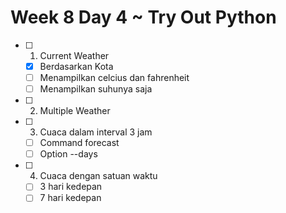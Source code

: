 # Week 8 Day 4 ~ Try Out Python
- [ ] 1. Current Weather
    - [x] Berdasarkan Kota
    - [ ] Menampilkan celcius dan fahrenheit
    - [ ] Menampilkan suhunya saja
- [ ] 2. Multiple Weather
- [ ] 3. Cuaca dalam interval 3 jam
    - [ ] Command forecast
    - [ ] Option --days
- [ ] 4. Cuaca dengan satuan waktu
    - [ ] 3 hari kedepan
    - [ ] 7 hari kedepan